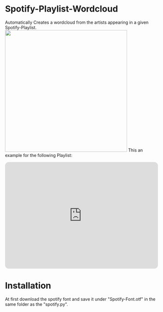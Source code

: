 # Spotify-Playlist-Wordcloud
Automatically Creates a wordcloud from the artists appearing in a given Spotify-Playlist.
<img src="images/Spotify_Wordcloud_Cropped.png" height="402pt">
This an example for the following Playlist:
<iframe style="border-radius:12px" src="https://open.spotify.com/embed/playlist/0xBYY3VdyBcvqT9i4PLuQX?utm_source=generator" width="100%" height="352" frameBorder="0" allowfullscreen="" allow="autoplay; clipboard-write; encrypted-media; fullscreen; picture-in-picture" loading="lazy"></iframe>

# Installation
At first download the spotify font and save it under "Spotify-Font.otf" in the same folder as the "spotify.py".
